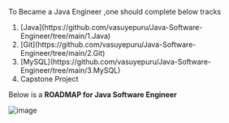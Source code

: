 To Became a Java Engineer ,one should complete below tracks 
<ol>
<li>[Java](https://github.com/vasuyepuru/Java-Software-Engineer/tree/main/1.Java)</li>
<li>[Git](https://github.com/vasuyepuru/Java-Software-Engineer/tree/main/2.Git)</li>
<li>[MySQL](https://github.com/vasuyepuru/Java-Software-Engineer/tree/main/3.MySQL)</li>
<li>Capstone Project</li>
</ol


Below is a <b>ROADMAP for Java Software Engineer</b>

![image](https://github.com/vasuyepuru/Java-Software-Engineer/assets/168894430/84e9750d-9c5a-4992-a89b-e158cbc3313c)

